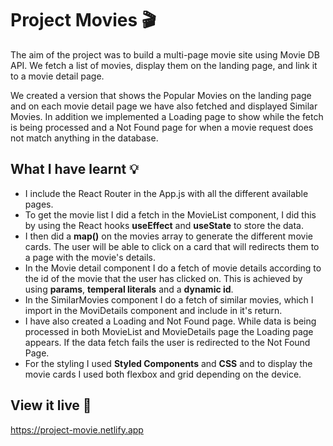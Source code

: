 # Project Movies 🎬

The aim of the project was to build a multi-page movie site using Movie DB API. We fetch a list of movies, display them on the landing page, and link it to a movie detail page.

We created a version that shows the Popular Movies on the landing page and on each movie detail page we have also fetched and displayed Similar Movies. In addition we implemented a Loading page to show while the fetch is being processed and a Not Found page for when a movie request does not match anything in the database.

## What I have learnt 💡

- I include the React Router in the App.js with all the different available pages.
- To get the movie list I did a fetch in the MovieList component, I did this by using the React hooks **useEffect** and **useState** to store the data.
- I then did a **map()** on the movies array to generate the different movie cards. The user will be able to click on a card that will redirects them to a page with the movie's details.
- In the Movie detail component I do a fetch of movie details according to the id of the movie that the user has clicked on. This is achieved by using **params**, **temperal literals** and a **dynamic id**.
- In the SimilarMovies component I do a fetch of similar movies, which I import in the MoviDetails component and include in it's return.
- I have also created a Loading and Not Found page. While data is being processed in both MovieList and MovieDetails page the Loading page appears. If the data fetch fails the user is redirected to the Not Found Page.
- For the styling I used **Styled Components** and **CSS** and to display the movie cards I used both flexbox and grid depending on the device.

## View it live 🍿

https://project-movie.netlify.app
